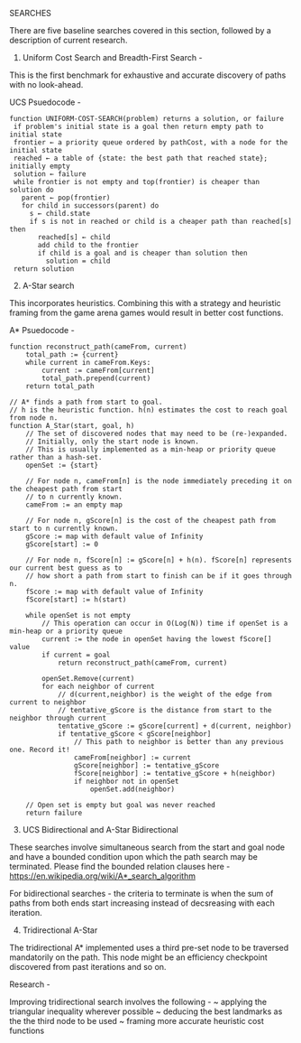 
SEARCHES

There are five baseline searches covered in this section, followed by a description of current research. 

1. Uniform Cost Search and Breadth-First Search - 

This is the first benchmark for exhaustive and accurate discovery of paths with no look-ahead. 

UCS Psuedocode -

    function UNIFORM-COST-SEARCH(problem) returns a solution, or failure
     if problem's initial state is a goal then return empty path to initial state
     frontier ← a priority queue ordered by pathCost, with a node for the initial state
     reached ← a table of {state: the best path that reached state}; initially empty
     solution ← failure
     while frontier is not empty and top(frontier) is cheaper than solution do
       parent ← pop(frontier)
       for child in successors(parent) do
         s ← child.state
         if s is not in reached or child is a cheaper path than reached[s] then
           reached[s] ← child
           add child to the frontier
           if child is a goal and is cheaper than solution then
             solution = child
     return solution


2. A-Star search

This incorporates heuristics. Combining this with a strategy and heuristic framing from the game arena games would result in better cost functions. 

A* Psuedocode -

    function reconstruct_path(cameFrom, current)
        total_path := {current}
        while current in cameFrom.Keys:
            current := cameFrom[current]
            total_path.prepend(current)
        return total_path

    // A* finds a path from start to goal.
    // h is the heuristic function. h(n) estimates the cost to reach goal from node n.
    function A_Star(start, goal, h)
        // The set of discovered nodes that may need to be (re-)expanded.
        // Initially, only the start node is known.
        // This is usually implemented as a min-heap or priority queue rather than a hash-set.
        openSet := {start}

        // For node n, cameFrom[n] is the node immediately preceding it on the cheapest path from start
        // to n currently known.
        cameFrom := an empty map

        // For node n, gScore[n] is the cost of the cheapest path from start to n currently known.
        gScore := map with default value of Infinity
        gScore[start] := 0

        // For node n, fScore[n] := gScore[n] + h(n). fScore[n] represents our current best guess as to
        // how short a path from start to finish can be if it goes through n.
        fScore := map with default value of Infinity
        fScore[start] := h(start)

        while openSet is not empty
            // This operation can occur in O(Log(N)) time if openSet is a min-heap or a priority queue
            current := the node in openSet having the lowest fScore[] value
            if current = goal
                return reconstruct_path(cameFrom, current)

            openSet.Remove(current)
            for each neighbor of current
                // d(current,neighbor) is the weight of the edge from current to neighbor
                // tentative_gScore is the distance from start to the neighbor through current
                tentative_gScore := gScore[current] + d(current, neighbor)
                if tentative_gScore < gScore[neighbor]
                    // This path to neighbor is better than any previous one. Record it!
                    cameFrom[neighbor] := current
                    gScore[neighbor] := tentative_gScore
                    fScore[neighbor] := tentative_gScore + h(neighbor)
                    if neighbor not in openSet
                        openSet.add(neighbor)

        // Open set is empty but goal was never reached
        return failure
    
3. UCS Bidirectional and A-Star Bidirectional 
    
These searches involve simultaneous search from the start and goal node and have a bounded condition upon which the path search may be terminated. Please find the bounded relation clauses here - https://en.wikipedia.org/wiki/A*_search_algorithm

For bidirectional searches - the criteria to terminate is when the sum of paths from both ends start increasing instead of decsreasing with each iteration.

4. Tridirectional A-Star

The tridirectional A* implemented uses a third pre-set node to be traversed mandatorily on the path. This node might be an efficiency checkpoint discovered from past iterations and so on. 

Research - 

Improving tridirectional search involves the following - 
~ applying the triangular inequality wherever possible
~ deducing the best landmarks as the the third node to be used
~ framing more accurate heuristic cost functions

